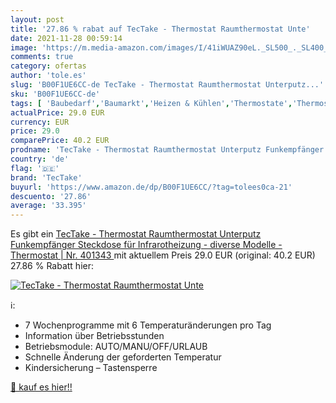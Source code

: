 ```yaml
---
layout: post
title: '27.86 % rabat auf TecTake - Thermostat Raumthermostat Unte'
date: 2021-11-28 00:59:14
image: 'https://m.media-amazon.com/images/I/41iWUAZ90eL._SL500_._SL400_.jpg'
comments: true
category: ofertas
author: 'tole.es'
slug: 'B00F1UE6CC-de TecTake - Thermostat Raumthermostat Unterputz...'
sku: 'B00F1UE6CC-de'
tags: [ 'Baubedarf','Baumarkt','Heizen & Kühlen','Thermostate','Thermostate & Zubehör','tectake', ]
actualPrice: 29.0 EUR
currency: EUR
price: 29.0
comparePrice: 40.2 EUR
prodname: 'TecTake - Thermostat Raumthermostat Unterputz Funkempfänger Steckdose für Infrarotheizung - diverse Modelle -  Thermostat | Nr. 401343 '
country: 'de'
flag: '🇩🇪'
brand: 'TecTake'
buyurl: 'https://www.amazon.de/dp/B00F1UE6CC/?tag=tolees0ca-21'
descuento: '27.86'
average: '33.395'
---
```


Es gibt ein [TecTake - Thermostat Raumthermostat Unterputz Funkempfänger Steckdose für Infrarotheizung - diverse Modelle -  Thermostat | Nr. 401343 ](https://www.amazon.de/dp/B00F1UE6CC/?tag=tolees0ca-21) mit aktuellem Preis 29.0 EUR (original: 40.2 EUR) 27.86 % Rabatt hier:

[![TecTake - Thermostat Raumthermostat Unte](https://m.media-amazon.com/images/I/41iWUAZ90eL._SL500_._SL400_.jpg)](https://www.amazon.de/dp/B00F1UE6CC/?tag=tolees0ca-21)

ℹ️:

- 7 Wochenprogramme mit 6 Temperaturänderungen pro Tag
- Information über Betriebsstunden
- Betriebsmodule: AUTO/MANU/OFF/URLAUB
- Schnelle Änderung der geforderten Temperatur
- Kindersicherung – Tastensperre

[🛒 kauf es hier!!](https://www.amazon.de/dp/B00F1UE6CC/?tag=tolees0ca-21)
